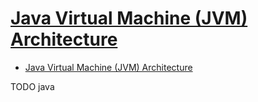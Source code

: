 # [Java Virtual Machine (JVM) Architecture](https://www.thejavaprogrammer.com/java-virtual-machine-jvm-architecture/)

- [Java Virtual Machine (JVM) Architecture](#java-virtual-machine-jvm-architecture)













TODO java